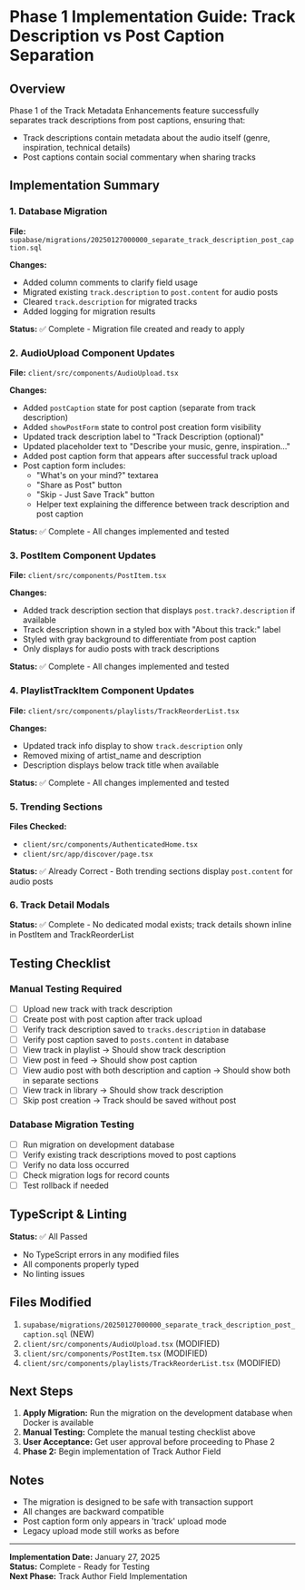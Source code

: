 # Phase 1 Implementation Guide: Track Description vs Post Caption Separation

## Overview

Phase 1 of the Track Metadata Enhancements feature successfully separates track descriptions from post captions, ensuring that:
- Track descriptions contain metadata about the audio itself (genre, inspiration, technical details)
- Post captions contain social commentary when sharing tracks

## Implementation Summary

### 1. Database Migration

**File:** `supabase/migrations/20250127000000_separate_track_description_post_caption.sql`

**Changes:**
- Added column comments to clarify field usage
- Migrated existing `track.description` to `post.content` for audio posts
- Cleared `track.description` for migrated tracks
- Added logging for migration results

**Status:** ✅ Complete - Migration file created and ready to apply

### 2. AudioUpload Component Updates

**File:** `client/src/components/AudioUpload.tsx`

**Changes:**
- Added `postCaption` state for post caption (separate from track description)
- Added `showPostForm` state to control post creation form visibility
- Updated track description label to "Track Description (optional)"
- Updated placeholder text to "Describe your music, genre, inspiration..."
- Added post caption form that appears after successful track upload
- Post caption form includes:
  - "What's on your mind?" textarea
  - "Share as Post" button
  - "Skip - Just Save Track" button
  - Helper text explaining the difference between track description and post caption

**Status:** ✅ Complete - All changes implemented and tested

### 3. PostItem Component Updates

**File:** `client/src/components/PostItem.tsx`

**Changes:**
- Added track description section that displays `post.track?.description` if available
- Track description shown in a styled box with "About this track:" label
- Styled with gray background to differentiate from post caption
- Only displays for audio posts with track descriptions

**Status:** ✅ Complete - All changes implemented and tested

### 4. PlaylistTrackItem Component Updates

**File:** `client/src/components/playlists/TrackReorderList.tsx`

**Changes:**
- Updated track info display to show `track.description` only
- Removed mixing of artist_name and description
- Description displays below track title when available

**Status:** ✅ Complete - All changes implemented and tested

### 5. Trending Sections

**Files Checked:**
- `client/src/components/AuthenticatedHome.tsx`
- `client/src/app/discover/page.tsx`

**Status:** ✅ Already Correct - Both trending sections display `post.content` for audio posts

### 6. Track Detail Modals

**Status:** ✅ Complete - No dedicated modal exists; track details shown inline in PostItem and TrackReorderList

## Testing Checklist

### Manual Testing Required

- [ ] Upload new track with track description
- [ ] Create post with post caption after track upload
- [ ] Verify track description saved to `tracks.description` in database
- [ ] Verify post caption saved to `posts.content` in database
- [ ] View track in playlist → Should show track description
- [ ] View post in feed → Should show post caption
- [ ] View audio post with both description and caption → Should show both in separate sections
- [ ] View track in library → Should show track description
- [ ] Skip post creation → Track should be saved without post

### Database Migration Testing

- [ ] Run migration on development database
- [ ] Verify existing track descriptions moved to post captions
- [ ] Verify no data loss occurred
- [ ] Check migration logs for record counts
- [ ] Test rollback if needed

## TypeScript & Linting

**Status:** ✅ All Passed
- No TypeScript errors in any modified files
- All components properly typed
- No linting issues

## Files Modified

1. `supabase/migrations/20250127000000_separate_track_description_post_caption.sql` (NEW)
2. `client/src/components/AudioUpload.tsx` (MODIFIED)
3. `client/src/components/PostItem.tsx` (MODIFIED)
4. `client/src/components/playlists/TrackReorderList.tsx` (MODIFIED)

## Next Steps

1. **Apply Migration:** Run the migration on the development database when Docker is available
2. **Manual Testing:** Complete the manual testing checklist above
3. **User Acceptance:** Get user approval before proceeding to Phase 2
4. **Phase 2:** Begin implementation of Track Author Field

## Notes

- The migration is designed to be safe with transaction support
- All changes are backward compatible
- Post caption form only appears in 'track' upload mode
- Legacy upload mode still works as before

---

**Implementation Date:** January 27, 2025  
**Status:** Complete - Ready for Testing  
**Next Phase:** Track Author Field Implementation
